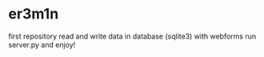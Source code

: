 # er3m1n
first repository
read and write data in database (sqlite3) with webforms
run server.py and enjoy!
